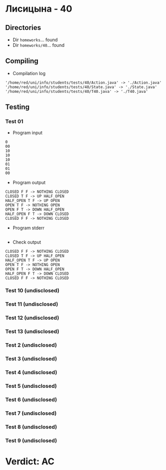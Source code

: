 # Лисицына - 40
## Directories
- Dir `homeworks`... found
- Dir `homeworks/40`... found
## Compiling
- Compilation log
```
'/home/red/uni/info/students/tests/40/Action.java' -> './Action.java'
'/home/red/uni/info/students/tests/40/State.java' -> './State.java'
'/home/red/uni/info/students/tests/40/T40.java' -> './T40.java'

```
## Testing
### Test 01
- Program input
```
0
00
10
10
10
01
01
00

```
- Program output
```
CLOSED F F -> NOTHING CLOSED
CLOSED T F -> UP HALF_OPEN
HALF_OPEN T F -> UP OPEN
OPEN T F -> NOTHING OPEN
OPEN F T -> DOWN HALF_OPEN
HALF_OPEN F T -> DOWN CLOSED
CLOSED F F -> NOTHING CLOSED

```
- Program stderr
```

```
- Check output
```
CLOSED F F -> NOTHING CLOSED
CLOSED T F -> UP HALF_OPEN
HALF_OPEN T F -> UP OPEN
OPEN T F -> NOTHING OPEN
OPEN F T -> DOWN HALF_OPEN
HALF_OPEN F T -> DOWN CLOSED
CLOSED F F -> NOTHING CLOSED

```
### Test 10 (undisclosed)
### Test 11 (undisclosed)
### Test 12 (undisclosed)
### Test 13 (undisclosed)
### Test 2 (undisclosed)
### Test 3 (undisclosed)
### Test 4 (undisclosed)
### Test 5 (undisclosed)
### Test 6 (undisclosed)
### Test 7 (undisclosed)
### Test 8 (undisclosed)
### Test 9 (undisclosed)
# Verdict: AC
